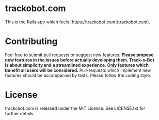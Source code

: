 # trackobot.com

This is the Rails app which fuels [https://trackobot.com](trackobot.com). 

# Contributing
Feel free to submit pull requests or suggest new features. **Please propose new features in the issues before actually developing them. Track-o-Bot is about simplicity and a streamlined experience. Only features which benefit all users will be considered.**
Pull-requests which implement new features should be accompanied by tests. Please follow the coding style.

# License
trackobot.com is released under the MIT License. See LICENSE.txt for further details.
